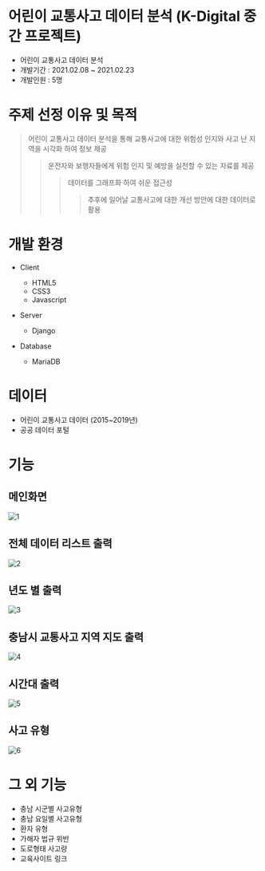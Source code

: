 # 어린이 교통사고 데이터 분석 (K-Digital 중간 프로젝트)
- 어린이 교통사고 데이터 분석
- 개발기간 : 2021.02.08 ~ 2021.02.23
- 개발인원 : 5명

# 주제 선정 이유 및 목적
> 어린이 교통사고 데이터 분석을 통해 교통사고에 대한 위험성 인지와 사고 난 지역을 시각화 하여 정보 제공
> > 운전자와 보행자들에게 위험 인지 및 예방을 실천할 수 있는 자료를 제공
> > > 데이터를 그래프화 하여 쉬운 접근성
> > > > 추후에 일어날 교통사고에 대한 개선 방안에 대한 데이터로 활용

# 개발 환경
- Client
  - HTML5
  - CSS3
  - Javascript

- Server
  - Django

- Database
  - MariaDB

# 데이터
- 어린이 교통사고 데이터 (2015~2019년)
- 공공 데이터 포털

# 기능
## 메인화면
![1](https://user-images.githubusercontent.com/62364849/114144107-efd34a80-994f-11eb-9401-97958c5bfea9.png)

## 전체 데이터 리스트 출력
![2](https://user-images.githubusercontent.com/62364849/114144307-2741f700-9950-11eb-875e-4115c03de456.png)

## 년도 별 출력
![3](https://user-images.githubusercontent.com/62364849/114144443-4ccf0080-9950-11eb-9182-923c5feb82d9.png)

## 충남시 교통사고 지역 지도 출력
![4](https://user-images.githubusercontent.com/62364849/114144739-9cadc780-9950-11eb-8ba2-9d606267f7f5.png)

## 시간대 출력
![5](https://user-images.githubusercontent.com/62364849/114144752-9f102180-9950-11eb-9cce-351b5e97506e.png)

## 사고 유형
![6](https://user-images.githubusercontent.com/62364849/114144763-a0414e80-9950-11eb-8070-4ddf89ae6ed6.png)

# 그 외 기능
- 충남 시군별 사고유형
- 충남 요일별 사고유형
- 환자 유형
- 가해자 법규 위반
- 도로형태 사고량
- 교육사이트 링크
